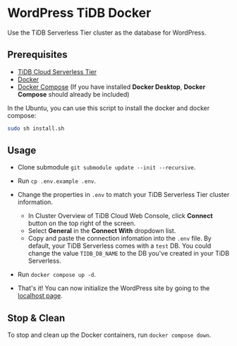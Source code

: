 # WordPress TiDB Docker

Use the TiDB Serverless Tier cluster as the database for WordPress.

## Prerequisites

- [TiDB Cloud Serverless Tier](https://tidbcloud.com/)
- [Docker](https://www.docker.com/)
- [Docker Compose](https://docs.docker.com/compose/) (If you have installed **Docker Desktop**, **Docker Compose** should already be included)

In the Ubuntu, you can use this script to install the docker and docker compose:

```bash
sudo sh install.sh
```

## Usage

- Clone submodule `git submodule update --init --recursive`.
- Run `cp .env.example .env`.
- Change the properties in `.env` to match your TiDB Serverless Tier cluster information.

  - In Cluster Overview of TiDB Cloud Web Console, click **Connect** button on the top right of the screen.
  - Select **General** in the **Connect With** dropdown list.
  - Copy and paste the connection infomation into the `.env` file. By default, your TiDB Serverless comes with a `test` DB. You could change the value `TIDB_DB_NAME` to the DB you've created in your TiDB Serverless.

- Run `docker compose up -d`.
- That's it! You can now initialize the WordPress site by going to the [localhost page](http://localhost).

## Stop & Clean

To stop and clean up the Docker containers, run `docker compose down`.
